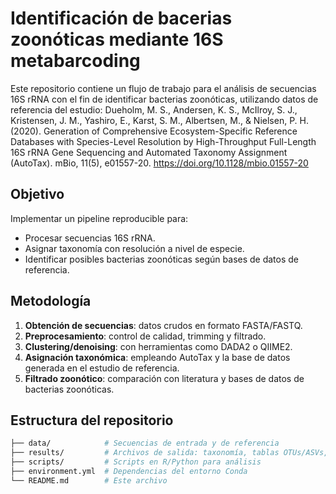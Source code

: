 # Identificación de bacerias zoonóticas mediante 16S metabarcoding
Este repositorio contiene un flujo de trabajo para el análisis de secuencias 16S rRNA con el fin de identificar bacterias zoonóticas, utilizando datos de referencia del estudio:
Dueholm, M. S., Andersen, K. S., McIlroy, S. J., Kristensen, J. M., Yashiro, E., Karst, S. M., Albertsen, M., & Nielsen, P. H. (2020). Generation of Comprehensive Ecosystem-Specific Reference Databases with Species-Level Resolution by High-Throughput Full-Length 16S rRNA Gene Sequencing and Automated Taxonomy Assignment (AutoTax). mBio, 11(5), e01557-20. https://doi.org/10.1128/mbio.01557-20

## Objetivo  
Implementar un pipeline reproducible para:  
- Procesar secuencias 16S rRNA.  
- Asignar taxonomía con resolución a nivel de especie.  
- Identificar posibles bacterias zoonóticas según bases de datos de referencia.

## Metodología  
1. **Obtención de secuencias**: datos crudos en formato FASTA/FASTQ.  
2. **Preprocesamiento**: control de calidad, trimming y filtrado.  
3. **Clustering/denoising**: con herramientas como DADA2 o QIIME2.  
4. **Asignación taxonómica**: empleando AutoTax y la base de datos generada en el estudio de referencia.  
5. **Filtrado zoonótico**: comparación con literatura y bases de datos de bacterias zoonóticas.

## Estructura del repositorio  
```bash
├── data/            # Secuencias de entrada y de referencia
├── results/         # Archivos de salida: taxonomía, tablas OTUs/ASVs, gráficas
├── scripts/         # Scripts en R/Python para análisis
├── environment.yml  # Dependencias del entorno Conda
└── README.md        # Este archivo
